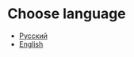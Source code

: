 # Choose language

- [Русский](https://github.com/cubelius/litematica-wiki/blob/main/ru.md)
- [English](https://github.com/cubelius/litematica-wiki/blob/main/en.md)
